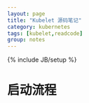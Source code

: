 ```yaml
---
layout: page
title: "Kubelet 源码笔记"
category: kubernetes
tags: [kubelet,readcode]
group: notes
---
```

{% include JB/setup %}

# 启动流程



